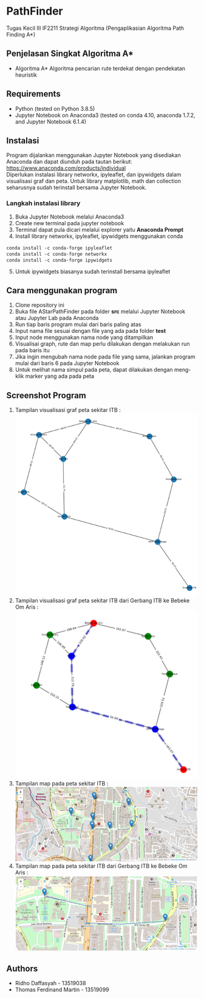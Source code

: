 # PathFinder
Tugas Kecil III IF2211 Strategi Algoritma
(Pengaplikasian Algoritma Path Finding A*)

## Penjelasan Singkat Algoritma A*
* Algoritma A*
Algoritma pencarian rute terdekat dengan pendekatan heuristik

## Requirements
* Python (tested on Python 3.8.5)
* Jupyter Notebook on Anaconda3 (tested on conda 4.10, anaconda 1.7.2, and Jupyter Notebook 6.1.4)

## Instalasi
Program dijalankan menggunakan Jupyter Notebook yang disediakan Anaconda dan dapat diunduh pada tautan berikut:  
https://www.anaconda.com/products/individual  
Diperlukan instalasi library networkx, ipyleaflet, dan ipywidgets dalam visualisasi graf dan peta. Untuk library matplotlib, math dan collection seharusnya sudah terinstall bersama Jupyter Notebook.
### Langkah instalasi library 
1. Buka Jupyter Notebook melalui Anaconda3
2. Create new terminal pada jupyter notebook
3. Terminal dapat pula dicari melalui explorer yaitu **Anaconda Prompt**
4. Install library networkx, ipyleaflet, ipywidgets menggunakan conda
```
conda install -c conda-forge ipyleaflet  
conda install -c conda-forge networkx
conda install -c conda-forge ipywidgets
```
5. Untuk ipywidgets biasanya sudah terinstall bersama ipyleaflet

## Cara menggunakan program
1. Clone repository ini
2. Buka file AStarPathFinder pada folder **src** melalui Jupyter Notebook atau Jupyter Lab pada Anaconda
3. Run tiap baris program mulai dari baris paling atas
4. Input nama file sesuai dengan file yang ada pada folder **test**
5. Input node menggunakan nama node yang ditampilkan
6. Visualisai graph, rute dan map perlu dilakukan dengan melakukan run pada baris itu
7. Jika ingin mengubah nama node pada file yang sama, jalankan program mulai dari baris 6 pada Jupyter Notebook
8. Untuk melihat nama simpul pada peta, dapat dilakukan dengan meng-klik marker yang ada pada peta

## Screenshot Program
1. Tampilan visualisasi graf peta sekitar ITB :
![Example screenshot](./img/itb-visualisasigraf.png)
2. Tampilan visualisasi graf peta sekitar ITB dari Gerbang ITB ke Bebeke Om Aris :
![Example screenshot](./img/itb-visualisasigraf-simpul.png)
3. Tampilan map pada peta sekitar ITB :
![Example screenshot](./img/itb-visualisasimap.png)
4. Tampilan map pada peta sekitar ITB dari Gerbang ITB ke Bebeke Om Aris :
![Example screenshot](./img/itb-visualisasimap-simpul.png)

## Authors
* Ridho Daffasyah - 13519038
* Thomas Ferdinand Martin - 13519099
